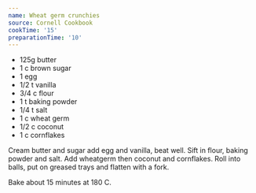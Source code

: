 ```yaml
---
name: Wheat germ crunchies
source: Cornell Cookbook
cookTime: '15'
preparationTime: '10'
---
```


* 125g butter
* 1 c brown sugar
* 1 egg
* 1/2 t vanilla
* 3/4 c flour
* 1 t baking powder
* 1/4 t salt
* 1 c wheat germ
* 1/2 c coconut
* 1 c cornflakes

Cream butter and sugar add egg and vanilla, beat well.  Sift in flour, baking powder and salt.  Add wheatgerm then coconut and cornflakes.  Roll into balls, put on greased trays and flatten with a fork.

Bake about 15 minutes at 180 C.


